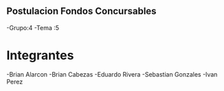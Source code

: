 ## Postulacion Fondos Concursables
-Grupo:4 
-Tema :5
# Integrantes
-Brian Alarcon 
-Brian Cabezas 
-Eduardo Rivera 
-Sebastian Gonzales 
-Ivan Perez


